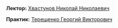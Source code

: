 **Лектор:** [Хвастунов Николай Николаевич](https://my.itmo.ru/persons/353669?p=1&q=хвастунов%20николай)

**Практик:** [Терещенко Георгий Викторович](https://my.itmo.ru/persons/444229?p=1&q=Терещенко%20Георгий%20Викторович)

